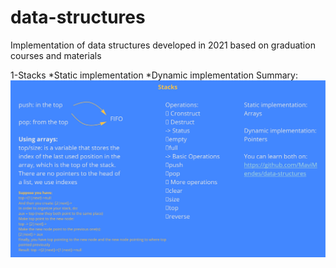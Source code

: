 # data-structures
Implementation of data structures developed in 2021 based on graduation courses and materials

1-Stacks
  *Static implementation
  *Dynamic implementation
Summary:
![Stack](/img/stack.jpg)
